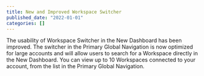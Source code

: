 ```yaml
---
title: New and Improved Workspace Switcher
published_date: "2022-01-01"
categories: []
---
```

The usability of Workspace Switcher in the New Dashboard has been improved. The switcher in the Primary Global Navigation is now optimized for large accounts and will allow users to search for a Workspace directly in the New Dashboard. You can view up to 10 Workspaces connected to your account, from the list in the Primary Global Navigation.
